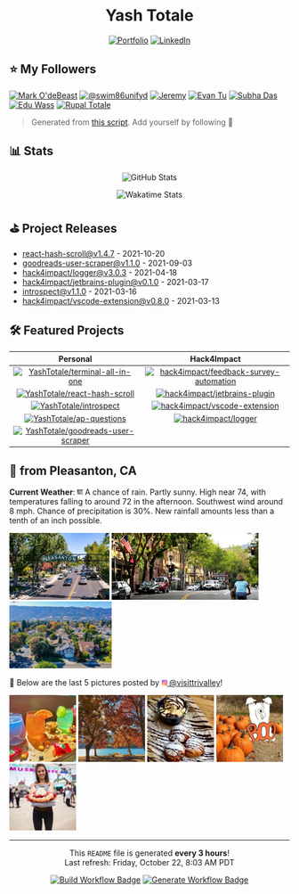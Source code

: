 <h1 align="center">Yash Totale</h1>

<p align="center">
  <a href="https://yashtotale.web.app/" title="Portfolio"><img src="https://img.shields.io/badge/Portfolio-lightblue?style=for-the-badge&logo=googlechrome&logoColor=black" alt="Portfolio"/></a>
  <a href="https://www.linkedin.com/in/yash-totale/" title="LinkedIn"><img src="https://img.shields.io/badge/LinkedIn-0077B5?style=for-the-badge&logo=linkedin&logoColor=white" alt="LinkedIn"></a>
</p>

## ⭐️ My Followers

<!-- START FOLLOWERS -->

<a href="https://github.com/Skatan666" title="Mark O'deBeast"><img src="https://img.shields.io/badge/Mark%20O'deBeast-24292e?style=flat&logo=Github&logoColor=white&link=https://github.com/Skatan666" alt="Mark O'deBeast" /></a> <a href="https://github.com/swim86unifyd" title="@swim86unifyd"><img src="https://img.shields.io/badge/@swim86unifyd-24292e?style=flat&logo=Github&logoColor=white&link=https://github.com/swim86unifyd" alt="@swim86unifyd" /></a> <a href="https://github.com/jeremy-coleman" title="Jeremy"><img src="https://img.shields.io/badge/Jeremy-24292e?style=flat&logo=Github&logoColor=white&link=https://github.com/jeremy-coleman" alt="Jeremy" /></a> <a href="https://github.com/evanjt06" title="Evan Tu"><img src="https://img.shields.io/badge/Evan%20Tu-24292e?style=flat&logo=Github&logoColor=white&link=https://github.com/evanjt06" alt="Evan Tu" /></a> <a href="https://github.com/subatuba21" title="Subha Das"><img src="https://img.shields.io/badge/Subha%20Das-24292e?style=flat&logo=Github&logoColor=white&link=https://github.com/subatuba21" alt="Subha Das" /></a> <a href="https://github.com/eduwass" title="Edu Wass"><img src="https://img.shields.io/badge/Edu%20Wass-24292e?style=flat&logo=Github&logoColor=white&link=https://github.com/eduwass" alt="Edu Wass" /></a> <a href="https://github.com/rupaltotale" title="Rupal Totale"><img src="https://img.shields.io/badge/Rupal%20Totale-24292e?style=flat&logo=Github&logoColor=white&link=https://github.com/rupaltotale" alt="Rupal Totale" /></a>

<!-- END FOLLOWERS -->

> Generated from [this script](https://github.com/YashTotale/YashTotale/blob/main/scripts/generate/get-followers.ts). Add yourself by following 🙂

## 📊 Stats

<p align="center">
  <img src="https://github-readme-stats.vercel.app/api?username=YashTotale&count_private=true&show_icons=true&theme=slateorange&title_color=fff" alt="GitHub Stats" title="GitHub Stats">
</p>

<p align="center">
  <img src="https://github-readme-stats.vercel.app/api/wakatime?username=YashT&theme=slateorange&layout=compact&custom_title=Yash%20Totale%27s%20Weekly%20Wakatime%20Stats&title_color=fff" alt="Wakatime Stats" title="Wakatime Stats">
</p>

## ⛳️ Project Releases

<!-- START RELEASES -->

- <a href="https://github.com/YashTotale/react-hash-scroll/releases/tag/v1.4.7" target="_blank" title="react-hash-scroll">react-hash-scroll@v1.4.7</a> - 2021-10-20
- <a href="https://github.com/YashTotale/goodreads-user-scraper/releases/tag/v1.1.0" target="_blank" title="goodreads-user-scraper">goodreads-user-scraper@v1.1.0</a> - 2021-09-03
- <a href="https://github.com/hack4impact/logger/releases/tag/v3.0.3" target="_blank" title="hack4impact/logger">hack4impact/logger@v3.0.3</a> - 2021-04-18
- <a href="https://github.com/hack4impact/jetbrains-plugin/releases/tag/v0.1.0" target="_blank" title="hack4impact/jetbrains-plugin">hack4impact/jetbrains-plugin@v0.1.0</a> - 2021-03-17
- <a href="https://github.com/YashTotale/introspect/releases/tag/v1.1.0" target="_blank" title="introspect">introspect@v1.1.0</a> - 2021-03-16
- <a href="https://github.com/hack4impact/vscode-extension/releases/tag/v0.8.0" target="_blank" title="hack4impact/vscode-extension">hack4impact/vscode-extension@v0.8.0</a> - 2021-03-13

<!-- END RELEASES -->

## 🛠 Featured Projects

<!-- START PROJECTS -->

|                                                                                                                                              Personal                                                                                                                                               |                                                                                                                                                       Hack4Impact                                                                                                                                                       |
| :-------------------------------------------------------------------------------------------------------------------------------------------------------------------------------------------------------------------------------------------------------------------------------------------------: | :---------------------------------------------------------------------------------------------------------------------------------------------------------------------------------------------------------------------------------------------------------------------------------------------------------------------: |
|       <a href="https://github.com/YashTotale/terminal-all-in-one"><img src="https://github-readme-stats.vercel.app/api/pin?username=YashTotale&repo=terminal-all-in-one&theme=slateorange&title_color=fff" alt="YashTotale/terminal-all-in-one" title="YashTotale/terminal-all-in-one" /></a>       | <a href="https://github.com/hack4impact/feedback-survey-automation"><img src="https://github-readme-stats.vercel.app/api/pin?username=hack4impact&repo=feedback-survey-automation&theme=slateorange&title_color=fff" alt="hack4impact/feedback-survey-automation" title="hack4impact/feedback-survey-automation" /></a> |
|           <a href="https://github.com/YashTotale/react-hash-scroll"><img src="https://github-readme-stats.vercel.app/api/pin?username=YashTotale&repo=react-hash-scroll&theme=slateorange&title_color=fff" alt="YashTotale/react-hash-scroll" title="YashTotale/react-hash-scroll" /></a>           |                     <a href="https://github.com/hack4impact/jetbrains-plugin"><img src="https://github-readme-stats.vercel.app/api/pin?username=hack4impact&repo=jetbrains-plugin&theme=slateorange&title_color=fff" alt="hack4impact/jetbrains-plugin" title="hack4impact/jetbrains-plugin" /></a>                     |
|                         <a href="https://github.com/YashTotale/introspect"><img src="https://github-readme-stats.vercel.app/api/pin?username=YashTotale&repo=introspect&theme=slateorange&title_color=fff" alt="YashTotale/introspect" title="YashTotale/introspect" /></a>                         |                     <a href="https://github.com/hack4impact/vscode-extension"><img src="https://github-readme-stats.vercel.app/api/pin?username=hack4impact&repo=vscode-extension&theme=slateorange&title_color=fff" alt="hack4impact/vscode-extension" title="hack4impact/vscode-extension" /></a>                     |
|                     <a href="https://github.com/YashTotale/ap-questions"><img src="https://github-readme-stats.vercel.app/api/pin?username=YashTotale&repo=ap-questions&theme=slateorange&title_color=fff" alt="YashTotale/ap-questions" title="YashTotale/ap-questions" /></a>                     |                                         <a href="https://github.com/hack4impact/logger"><img src="https://github-readme-stats.vercel.app/api/pin?username=hack4impact&repo=logger&theme=slateorange&title_color=fff" alt="hack4impact/logger" title="hack4impact/logger" /></a>                                         |
| <a href="https://github.com/YashTotale/goodreads-user-scraper"><img src="https://github-readme-stats.vercel.app/api/pin?username=YashTotale&repo=goodreads-user-scraper&theme=slateorange&title_color=fff" alt="YashTotale/goodreads-user-scraper" title="YashTotale/goodreads-user-scraper" /></a> |                                                                                                                                                                                                                                                                                                                         |

<!-- END PROJECTS -->

## 👋 from Pleasanton, CA

**Current Weather**: <!-- START WEATHER --><img src="assets/pleasanton/weather.png" alt="" height="10" /> A chance of rain. Partly sunny. High near 74, with temperatures falling to around 72 in the afternoon. Southwest wind around 8 mph. Chance of precipitation is 30%. New rainfall amounts less than a tenth of an inch possible.<!-- END WEATHER -->

<!-- START PICTURES -->

<img src="assets/pleasanton/static/1.jpeg" height="120" /> <img src="assets/pleasanton/static/2.png" height="120" /> <img src="assets/pleasanton/static/3.jpeg" height="120" />

🔽 Below are the last 5 pictures posted by <a href="https://www.instagram.com/visittrivalley/" target="_blank"><img src="assets/instagram.png" width="10"/> @visittrivalley</a>!

<img src="assets/pleasanton/instagram/1.jpg" height="120" /> <img src="assets/pleasanton/instagram/2.jpg" height="120" /> <img src="assets/pleasanton/instagram/3.jpg" height="120" /> <img src="assets/pleasanton/instagram/4.jpg" height="120" /> <img src="assets/pleasanton/instagram/5.jpg" height="120" />

<!-- END PICTURES -->

---

<p align="center">This <code>README</code> file is generated <strong>every 3 hours</strong>!<br>Last refresh: <!-- START REFRESH -->Friday, October 22, 8:03 AM PDT<!-- END REFRESH --></p>

<p align="center">
  <a href="https://github.com/YashTotale/YashTotale/actions/workflows/integrate.yml" target="_blank" title="Build Workflow Badge"><img src="https://img.shields.io/github/workflow/status/YashTotale/YashTotale/Integrate?logo=github&logoColor=FFFFFF&labelColor=000000&label=Build&style=flat-square" alt="Build Workflow Badge" /></a>
  <a href="https://github.com/YashTotale/YashTotale/actions/workflows/generate.yml" target="_blank" title="Generate Workflow Badge"><img src="https://img.shields.io/github/workflow/status/YashTotale/YashTotale/Generate?logo=github&logoColor=FFFFFF&labelColor=000000&label=Generate&style=flat-square" alt="Generate Workflow Badge" /></a>
</p>
